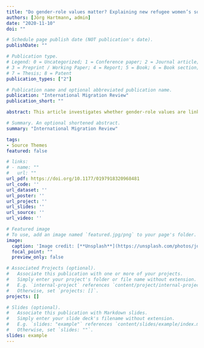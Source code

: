 ```yaml
---
title: "Do gender-role values matter? Explaining new refugee women’s social contact in Germany"
authors: [Jörg Hartmann, admin]
date: "2020-11-10"
doi: ""

# Schedule page publish date (NOT publication's date).
publishDate: ""

# Publication type.
# Legend: 0 = Uncategorized; 1 = Conference paper; 2 = Journal article;
# 3 = Preprint / Working Paper; 4 = Report; 5 = Book; 6 = Book section;
# 7 = Thesis; 8 = Patent
publication_types: ["2"]

# Publication name and optional abbreviated publication name.
publication: "International Migration Review"
publication_short: ""

abstract: This article investigates whether gender-role values are linked to refugee women’s social contact in Germany. By building on the “preferences–third parties–opportunities” framework, we explicate a direct and an indirect path through which gender-role values may be related to refugee women’s minority-majority, intra-minority, and inter-minority contact. By applying median regressions, marginal structural models, and inverse probability of treatment weighting to data from the 2016 IAB-BAMF-SOEP refugee survey, we show that refugee women’s own gender-traditional values and those of their partners are associated both directly and indirectly with less social contact for these women. Effects of gender-role values on refugee women’s social contact are more pronounced for minority-majority contact than for the other two types of social contact assessed. With the effects of refugee women’s and their partners’ gender-role values being rather small against alternative explanatory factors, we conclude that in contrast to the view traditionally held by the populist right, traditional gender-role values hold refugee women back from establishing social contact in the host society only to a very limited extent.

# Summary. An optional shortened abstract.
summary: "International Migration Review"

tags:
- Source Themes
featured: false

# links:
# - name: ""
#   url: ""
url_pdf: https://doi.org/10.1177/0197918320968481
url_code: ''
url_dataset: ''
url_poster: ''
url_project: ''
url_slides: ''
url_source: ''
url_video: ''

# Featured image
# To use, add an image named `featured.jpg/png` to your page's folder. 
image:
  caption: 'Image credit: [**Unsplash**](https://unsplash.com/photos/jdD8gXaTZsc)'
  focal_point: ""
  preview_only: false

# Associated Projects (optional).
#   Associate this publication with one or more of your projects.
#   Simply enter your project's folder or file name without extension.
#   E.g. `internal-project` references `content/project/internal-project/index.md`.
#   Otherwise, set `projects: []`.
projects: []

# Slides (optional).
#   Associate this publication with Markdown slides.
#   Simply enter your slide deck's filename without extension.
#   E.g. `slides: "example"` references `content/slides/example/index.md`.
#   Otherwise, set `slides: ""`.
slides: example
---
```

